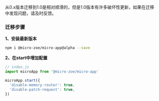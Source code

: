 从0.x版本迁移到1.0是相对顺滑的，但是1.0版本有许多破坏性更新，如果在迁移中发现问题，请及时反馈。

### 迁移步骤
**1、安装最新版本**
```bash
npm i @micro-zoe/micro-app@alpha --save
```

**2、在start中增加配置**
```js
// index.js
import microApp from '@micro-zoe/micro-app'

microApp.start({
  'disable-memory-router': true,
  'disable-patch-request': true,
})
```
